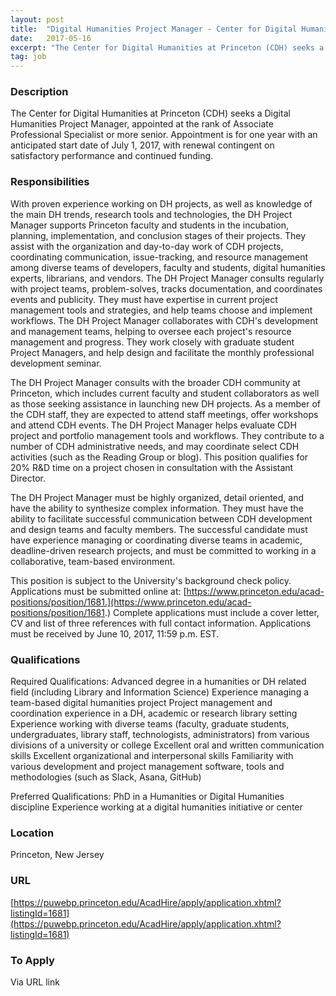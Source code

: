 ```yaml
---
layout: post
title:  "Digital Humanities Project Manager - Center for Digital Humanities, Princeton University Library"
date:   2017-05-16
excerpt: "The Center for Digital Humanities at Princeton (CDH) seeks a Digital Humanities Project Manager, appointed at the rank of Associate Professional Specialist or more senior. Appointment is for one year with an anticipated start date of July 1, 2017, with renewal contingent on satisfactory performance and continued funding. "
tag: job
---
```


### Description   

The Center for Digital Humanities at Princeton (CDH) seeks a Digital Humanities Project Manager, appointed at the rank of Associate Professional Specialist or more senior. Appointment is for one year with an anticipated start date of July 1, 2017, with renewal contingent on satisfactory performance and continued funding. 


### Responsibilities   

With proven experience working on DH projects, as well as knowledge of the main DH trends, research tools and technologies, the DH Project Manager supports Princeton faculty and students in the incubation, planning, implementation, and conclusion stages of their projects. They assist with the organization and day-to-day work of CDH projects, coordinating communication, issue-tracking, and resource management among diverse teams of developers, faculty and students, digital humanities experts, librarians, and vendors. The DH Project Manager consults regularly with project teams, problem-solves, tracks documentation, and coordinates events and publicity. They must have expertise in current project management tools and strategies, and help teams choose and implement workflows. The DH Project Manager collaborates with CDH's development and management teams, helping to oversee each project's resource management and progress. They work closely with graduate student Project Managers, and help design and facilitate the monthly professional development seminar.

The DH Project Manager consults with the broader CDH community at Princeton, which includes current faculty and student collaborators as well as those seeking assistance in launching new DH projects. As a member of the CDH staff, they are expected to attend staff meetings, offer workshops and attend CDH events. The DH Project Manager helps evaluate CDH project and portfolio management tools and workflows. They contribute to a number of CDH administrative needs, and may coordinate select CDH activities (such as the Reading Group or blog). This position qualifies for 20% R&D time on a project chosen in consultation with the Assistant Director.
 
The DH Project Manager must be highly organized, detail oriented, and have the ability to synthesize complex information. They must have the ability to facilitate successful communication between CDH development and design teams and faculty members. The successful candidate must have experience managing or coordinating diverse teams in academic, deadline-driven research projects, and must be committed to working in a collaborative, team-based environment.  

This position is subject to the University's background check policy.  Applications must be submitted online at: [https://www.princeton.edu/acad-positions/position/1681.](https://www.princeton.edu/acad-positions/position/1681.) Complete applications must include a cover letter, CV and list of three references with full contact information.  Applications must be received by June 10, 2017, 11:59 p.m. EST.


### Qualifications   

Required Qualifications:
Advanced degree in a humanities or DH related field (including Library and Information Science)
Experience managing a team-based digital humanities project
Project management and coordination experience in a DH, academic or research library setting
Experience working with diverse teams (faculty, graduate students, undergraduates, library staff, technologists, administrators) from various divisions of a university or college
Excellent oral and written communication skills
Excellent organizational and interpersonal skills
Familiarity with various development and project management software, tools and methodologies (such as Slack, Asana, GitHub)
 
Preferred Qualifications:
PhD in a Humanities or Digital Humanities discipline
Experience working at a digital humanities initiative or center






### Location   

Princeton, New Jersey


### URL   

[https://puwebp.princeton.edu/AcadHire/apply/application.xhtml?listingId=1681](https://puwebp.princeton.edu/AcadHire/apply/application.xhtml?listingId=1681)

### To Apply   

Via URL link





